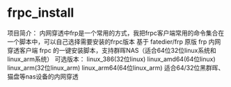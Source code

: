 # frpc_install
项目简介：
内网穿透中frp是一个常用的方式，我把frpc客户端常用的命令集合在一个脚本中，可以自己选择需要安装的frpc版本
基于 fatedier/frp 原版 frp 内网穿透客户端 frpc 的一键安装脚本，支持群晖NAS（适合64位32位linux系统和linux_arm系统）
可选版本：
linux_386(32位linux)
linux_amd64(64位linux)
linux_arm(32位linux_arm)
linux_arm64(64位linux_arm)
适合64/32位黑群晖、猫盘等nas设备的内网穿透
